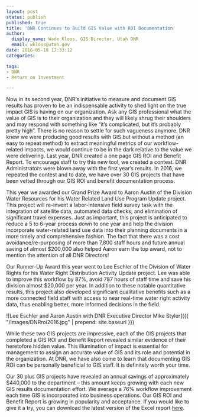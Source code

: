 ```yaml
---
layout: post
status: publish
published: true
title: 'DNR Continues to Build GIS Value with ROI Documentation'
author:
  display_name: Wade Kloos, GIS Director, Utah DNR
  email: wkloos@utah.gov
date: 2016-05-18 17:33:12
categories:

tags: 
- DNR
- Return on Investment

---
```

Now in its second year, DNR’s initiative to measure and document GIS results has proven to be an indispensable activity to shed light on the true impact GIS is having on our organization.  Ask any GIS professional what the value of GIS is to their organization and they will likely shrug their shoulders and may respond with something like “it’s complicated, but it’s probably pretty high”.  There is no reason to settle for such vagueness anymore.  DNR knew we were producing good results with GIS but without a method (an easy to repeat method) to extract meaningful metrics of our workflow-related impacts, we would continue to be in the dark relative to the value we were delivering.  Last year, DNR created a one page GIS ROI and Benefit Report.  To encourage staff to try this new tool, we created a contest.  DNR Administrators were blown away with the first year’s results.  In 2016, we repeated the contest and to date, we have over 30 GIS projects that have been vetted through our GIS ROI and benefit documentation process.

This year we awarded our Grand Prize Award to Aaron Austin of the Division Water Resources for his Water Related Land Use Program Update project.  This project will re-invent a labor-intensive field survey task with the integration of satellite data, automated data checks, and elimination of significant travel expenses.  Just as important, this project is anticipated to reduce a 5 to 6-year process down to one year and help the division incorporate water-related land use data into their planning documents in a more timely and comprehensive fashion.  The fact that there was a cost avoidance/re-purposing of more than 7,800 staff hours and future annual saving of almost $200,000 also helped Aaron earn the top award, not to mention the attention of all DNR Directors!

Our Runner-Up Award this year went to Lee Eschler of the Division of Water Rights for his Water Right Distribution Activity Update project.  Lee was able to improve this workflow by 87%, avoid 787 hours of staff time and save his division almost $20,000 per year.  In addition to these notable quantitative results, this project also developed significant qualitative benefits such as a more connected field staff with access to near real-time water right activity data, thus enabling better, more informed  decisions in the field.

 ![Lee Eschler and Aaron Austin with DNR Executive Director Mike Styler]({{ "/images/DNRroi2016.jpg" | prepend: site.baseurl }})

While these two GIS projects are impressive, each of the GIS projects that completed a GIS ROI and Benefit Report revealed similar evidence of their heretofore hidden value.  This illumination of impact is essential for management to assign an accurate value of GIS and its role and potential in the organization.  At DNR, we have also come to learn that documenting GIS ROI can be personally beneficial to GIS staff.  It is definitely worth your time.

Our 30 plus GIS projects have revealed an annual savings of approximately $440,000 to the department – this amount keeps growing with each new GIS results documentation effort.  We average a 76% workflow improvement each time GIS is incorporated into business operations.  Our GIS ROI and Benefit Report is growing in popularity and acceptance.  If you would like to give it a try, you can download the latest version of the Excel report [here](http://www.esri.com/~/media/Files/zips/news/arcuser/0316/downsizing-roi-report).
